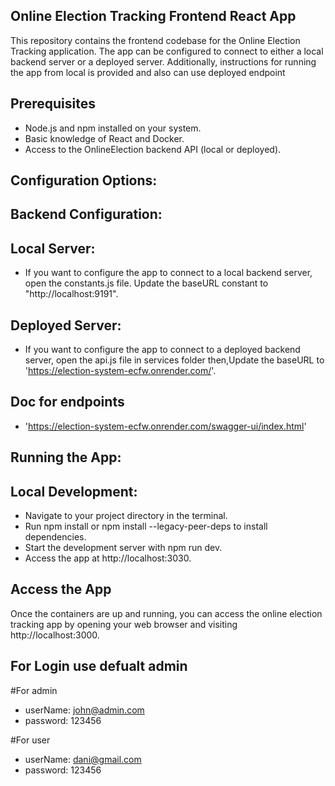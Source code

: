 ## Online Election Tracking Frontend React App

This repository contains the frontend codebase for the Online Election Tracking application. The app can be configured to connect to either a local backend server or a deployed server. Additionally, instructions for running the app from local is provided and also can use deployed endpoint


## Prerequisites

- Node.js and npm installed on your system.
- Basic knowledge of React and Docker.
- Access to the OnlineElection backend API (local or deployed).

## Configuration Options:
## Backend Configuration:
## Local Server:

- If you want to configure the app to connect to a local backend server, open the constants.js file.
  Update the baseURL constant to "http://localhost:9191".

## Deployed Server:

- If you want to configure the app to connect to a deployed backend server, open the api.js file in services folder then,Update the baseURL to 'https://election-system-ecfw.onrender.com/'.

## Doc for endpoints
- 'https://election-system-ecfw.onrender.com/swagger-ui/index.html'


## Running the App:
## Local Development:

- Navigate to your project directory in the terminal.
- Run npm install or npm install --legacy-peer-deps
 to install dependencies.
- Start the development server with npm run dev.
- Access the app at http://localhost:3030.


## Access the App
Once the containers are up and running, you can access the online election tracking app by opening your web browser and visiting http://localhost:3000.

## For Login use defualt admin 
#For admin
- userName: john@admin.com
- password: 123456

#For user
 - userName: dani@gmail.com
 - password: 123456
